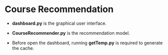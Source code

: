 Course Recommendation
===


* **dashboard.py** is the graphical user interface.   
* **CourseRecommender.py** is the recommendation model.

* Before open the dashboard, running **getTemp.py** is required to generate the cache.

